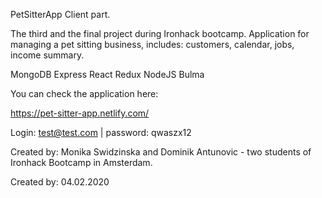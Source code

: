 PetSitterApp
Client part.

The third and the final project during Ironhack bootcamp. Application for managing a pet sitting business, includes: customers, calendar, jobs, income summary.

MongoDB
Express
React
Redux
NodeJS
Bulma

You can check the application here:

https://pet-sitter-app.netlify.com/

Login: test@test.com | password: qwaszx12

Created by: Monika Swidzinska and Dominik Antunovic - two students of Ironhack Bootcamp in Amsterdam.

Created by: 04.02.2020
